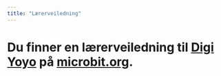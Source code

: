 ```yaml
---
title: "Lærerveiledning"
---
```


# Du finner en lærerveiledning til [Digi Yoyo](https://www.microbit.co.uk/blocks/lessons/digi-yoyo/activity) på [microbit.org](https://www.microbit.co.uk/blocks/lessons/digi-yoyo).
